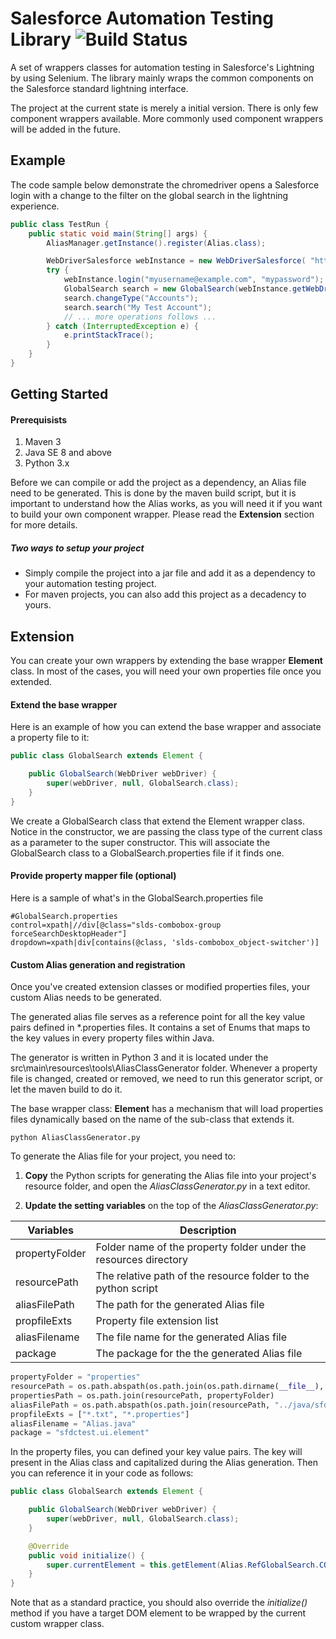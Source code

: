 # Salesforce Automation Testing Library ![Build Status](https://travis-ci.org/zwb1988/salesforce-sat.svg?branch=master)

A set of wrappers classes for automation testing in Salesforce's Lightning by using Selenium.
The library mainly wraps the common components on the Salesforce standard lightning interface.

The project at the current state is merely a initial version. There is only few component wrappers available.
More commonly used component wrappers will be added in the future.

## Example
The code sample below demonstrate the chromedriver opens a Salesforce login with a change to the filter on the global search in the lightning experience.
```java
public class TestRun {
    public static void main(String[] args) {
        AliasManager.getInstance().register(Alias.class);

        WebDriverSalesforce webInstance = new WebDriverSalesforce( "https://test.salesforce.com");
        try {
            webInstance.login("myusername@example.com", "mypassword");
            GlobalSearch search = new GlobalSearch(webInstance.getWebDriver());
            search.changeType("Accounts");
            search.search("My Test Account");
            // ... more operations follows ...
        } catch (InterruptedException e) {
            e.printStackTrace();
        }
    }
}
```

## Getting Started

#### Prerequisists
1. Maven 3
2. Java SE 8 and above
2. Python 3.x

Before we can compile or add the project as a dependency, an Alias file need to be generated. This is done by the maven build script, but it is important to understand how the Alias works, as you will need it if you want to build your own component wrapper. Please read the **Extension** section for more details.

##### Two ways to setup your project
- Simply compile the project into a jar file and add it as a dependency to your automation testing project.
- For maven projects, you can also add this project as a decadency to yours.


## Extension
You can create your own wrappers by extending the base wrapper **Element** class. In most of the cases, you will need your own properties file once you extended.

#### Extend the base wrapper
Here is an example of how you can extend the base wrapper and associate a property file to it:

```java
public class GlobalSearch extends Element {

    public GlobalSearch(WebDriver webDriver) {
        super(webDriver, null, GlobalSearch.class);
    }
}
```

We create a GlobalSearch class that extend the Element wrapper class. 
Notice in the constructor, we are passing the class type of the current class as a parameter to the super constructor.
This will associate the GlobalSearch class to a GlobalSearch.properties file if it finds one.

#### Provide property mapper file (optional)
Here is a sample of what's in the GlobalSearch.properties file
```
#GlobalSearch.properties
control=xpath|//div[@class="slds-combobox-group forceSearchDesktopHeader"]
dropdown=xpath|div[contains(@class, 'slds-combobox_object-switcher')]
```

#### Custom Alias generation and registration
Once you've created extension classes or modified properties files, your custom Alias needs to be generated.

The generated alias file serves as a reference point for all the key value pairs defined in *.properties files. It contains a set of Enums that maps to the key values in every property files within Java.

The generator is written in Python 3 and it is located under the src\main\resources\tools\AliasClassGenerator folder. Whenever a property file is changed, created or removed, we need to run this generator script, or let the maven build to do it.

The base wrapper class: **Element** has a mechanism that will load properties files dynamically based on the name of the sub-class that extends it.
```commandline
python AliasClassGenerator.py
```

To generate the Alias file for your project, you need to:
1. **Copy** the Python scripts for generating the Alias file into your project's resource folder, and open the _AliasClassGenerator.py_ in a text editor. 

2. **Update the setting variables** on the top of the _AliasClassGenerator.py_:


| Variables | Description |
| --- | --- |
| propertyFolder | Folder name of the property folder under the resources directory |
| resourcePath | The relative path of the resource folder to the python script |
| aliasFilePath | The path for the generated Alias file |
| propfileExts | Property file extension list |
| aliasFilename | The file name for the generated Alias file |
| package | The package for the the generated Alias file |

```python
propertyFolder = "properties"
resourcePath = os.path.abspath(os.path.join(os.path.dirname(__file__), "../../"))
propertiesPath = os.path.join(resourcePath, propertyFolder)
aliasFilePath = os.path.abspath(os.path.join(resourcePath, "../java/sfdctest/ui/element"))
propfileExts = ["*.txt", "*.properties"]
aliasFilename = "Alias.java"
package = "sfdctest.ui.element"
```

In the property files, you can defined your key value pairs. The key will present in the Alias class and capitalized during the Alias generation. Then you can reference it in your code as follows:

```java
public class GlobalSearch extends Element {

    public GlobalSearch(WebDriver webDriver) {
        super(webDriver, null, GlobalSearch.class);
    }

    @Override
    public void initialize() {
        super.currentElement = this.getElement(Alias.RefGlobalSearch.CONTROL.toString());
    }
}
```
Note that as a standard practice, you should also override the _initialize()_ method if you have a target DOM element to be wrapped by the current custom wrapper class.
